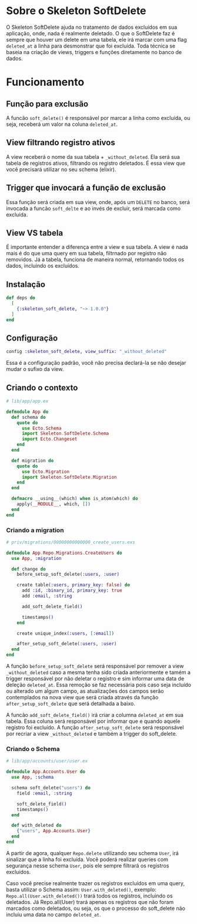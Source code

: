 # Sobre o Skeleton SoftDelete

O Skeleton SoftDelete ajuda no tratamento de dados excluídos em sua aplicação, onde, nada é realmente deletado.
O que o SoftDelete faz é sempre que houver um delete em uma tabela, ele irá marcar com uma flag `deleted_at` a linha para desmonstrar que foi excluída.
Toda técnica se baseia na criação de views, triggers e funções diretamente no banco de dados.

# Funcionamento

## Função para exclusão

A funcão `soft_delete()` é responsável por marcar a linha como excluída, ou seja, receberá um valor na coluna `deleted_at`.

## View filtrando registro ativos

A view receberá o nome da sua tabela + `_without_deleted`.
Ela será sua tabela de registros ativos, filtrando os registro deletados.
É essa view que você precisará utilizar no seu schema (elixir).

## Trigger que invocará a função de exclusão

Essa função será criada em sua view, onde, após um `DELETE` no banco, será invocada a funcão `soft_delte` e ao invés de excluir, será marcada como excluída.

## View VS tabela

É importante entender a diferença entre a view e sua tabela.
A view é nada mais é do que uma query em sua tabela, filtrnado por registro não removidos. Já
a tabela, funciona de maneira normal, retornando todos os dados, incluíndo os excluídos.

## Instalação

```elixir
def deps do
  [
    {:skeleton_soft_delete, "~> 1.0.0"}
  ]
end
```

## Configuração

```elixir
config :skeleton_soft_delete, view_suffix: "_without_deleted"
```

Essa é a configuração padrão, você não precisa declará-la se não desejar mudar o sufixo da view.

## Criando o contexto

```elixir
# lib/app/app.ex

defmodule App do
  def schema do
    quote do
      use Ecto.Schema
      import Skeleton.SoftDelete.Schema
      import Ecto.Changeset
    end
  end

  def migration do
    quote do
      use Ecto.Migration
      import Skeleton.SoftDelete.Migration
    end
  end

  defmacro __using__(which) when is_atom(which) do
    apply(__MODULE__, which, [])
  end
end
```

### Criando a migration

```elixir
# priv/migrations/00000000000000_create_users.exs

defmodule App.Repo.Migrations.CreateUsers do
  use App, :migration

  def change do
    before_setup_soft_delete(:users, :user)

    create table(:users, primary_key: false) do
      add :id, :binary_id, primary_key: true
      add :email, :string

      add_soft_delete_field()

      timestamps()
    end

    create unique_index(:users, [:email])

    after_setup_soft_delete(:users, :user)
  end
end
```

A função `before_setup_soft_delete` será responsável por remover a view `_without_deleted` caso a mesma tenha sido criada anteriormente e tamém a trigger responsável por não deletar o registro e sim informar uma data de deleção `deleted_at`. Essa remoção se faz necessária pois caso seja incluído ou alterado um algum campo, as atualizações dos campos serão contemplados na nova view que será criada através da função `after_setup_soft_delete` que será detalhada a baixo.

A funcão `add_soft_delete_field()` irá criar a columna `deleted_at` em sua tabela. Essa coluna será responsável por informar que e quando aquele registro foi excluído.
A função `after_setup_soft_delete` será responsável por recriar a view `_without_deleted` e também a trigger do soft_delete.

### Criando o Schema

```elixir
# lib/app/accounts/user/user.ex

defmodule App.Accounts.User do
  use App, :schema

  schema soft_delete("users") do
    field :email, :string

    soft_delete_field()
    timestamps()
  end

  def with_deleted do
    {"users", App.Accounts.User}
  end
end
```

A partir de agora, qualquer `Repo.delete` utilizando seu schema `User`, irá sinalizar que a linha foi excluída.
Você poderá realizar queries com segurança nesse schema `User`, pois ele sempre filtrará os registros excluídos.

Caso você precise realmente trazer os registros excluídos em uma query, basta utilizar o Schema assim: `User.with_deleted()`, exemplo: `Repo.all(User.with_deleted())` trará todos os registros, incluindo os deletados. Já Repo.all(User) trará apenas os registros que não foram marcados como deletados, ou seja, os que o processo do soft_delete não incluiu uma data no campo `deleted_at`.
